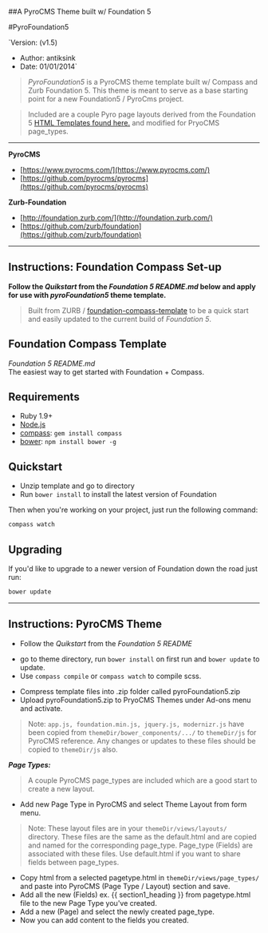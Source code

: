 ##A PyroCMS Theme built w/ Foundation 5

#PyroFoundation5  
	
`Version: (v1.5)  
- Author: antiksink  
- Date: 01/01/2014`  

>*PyroFoundation5* is a PyroCMS theme template built w/ Compass and Zurb Foundation 5. This theme is meant to serve as a base starting point for a new Foundation5 / PyroCms project.  

>Included are a couple Pyro page layouts derived from the Foundation 5 [HTML Templates found here.](foundation.zurb.com/templates.html) and modified for PryoCMS page_types.

---
  
**PyroCMS**  
	
 - [https://www.pyrocms.com/](https://www.pyrocms.com/)  
 - [https://github.com/pyrocms/pyrocms](https://github.com/pyrocms/pyrocms)

**Zurb-Foundation**  

 - [http://foundation.zurb.com/](http://foundation.zurb.com/) 
 - [https://github.com/zurb/foundation](https://github.com/zurb/foundation)  
 
---  
## Instructions: Foundation Compass Set-up  
  
**Follow the _Quikstart_ from the _Foundation 5 README.md_ below and apply for use with _pyroFoundation5_ theme template.**  

> Built from ZURB / [foundation-compass-template](https://github.com/zurb/foundation-compass-template/archive/master.zip) to be a quick start and easily updated to the current build of _Foundation 5_.

## Foundation Compass Template
_Foundation 5 README.md_  
The easiest way to get started with Foundation + Compass.

## Requirements

  * Ruby 1.9+
  * [Node.js](http://nodejs.org)
  * [compass](http://compass-style.org/): `gem install compass`
  * [bower](http://bower.io): `npm install bower -g`

## Quickstart

  * Unzip template and go to directory
  * Run `bower install` to install the latest version of Foundation
  
Then when you're working on your project, just run the following command:

```bash
compass watch
```

## Upgrading

If you'd like to upgrade to a newer version of Foundation down the road just run:

```bash
bower update
```

---

## Instructions: PyroCMS Theme  

* Follow the _Quikstart_ from the _Foundation 5 README_ 
 - go to theme directory, run `bower install` on first run and `bower update` to update. 
 - Use `compass compile` or `compass watch` to compile scss.
* Compress template files into .zip folder called pyroFoundation5.zip  
* Upload pyroFoundation5.zip to PryoCMS Themes under Ad-ons menu and activate.  

> Note: `app.js, foundation.min.js, jquery.js, modernizr.js` have been copied from `themeDir/bower_components/.../` to `themeDir/js` for PyroCMS reference.
Any changes or updates to these files should be copied to `themeDir/js` also.

***Page Types:***  

>A couple PyroCMS page_types are included which are a good start to create a new layout.  

 * Add new Page Type in PyroCMS and select Theme Layout from form menu.  
 > Note: These layout files are in your `themeDir/views/layouts/` directory. These files are the same as the default.html and are copied and named for the corresponding page_type. Page_type (Fields) are associated with these files. Use default.html if you want to share fields between page_types.  
  
 * Copy html from a selected pagetype.html in `themeDir/views/page_types/` and paste into PyroCMS (Page Type / Layout) section and save.  
 * Add all the new (Fields) ex. {{ section1_heading }} from pagetype.html file to the new Page Type you've created.
 * Add a new (Page) and select the newly created page_type.
 * Now you can add content to the fields you created. 



